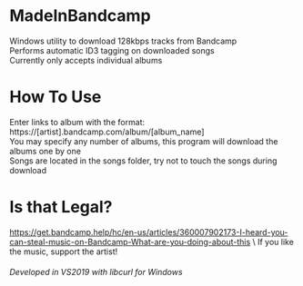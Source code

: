 # MadeInBandcamp
Windows utility to download 128kbps tracks from Bandcamp\
Performs automatic ID3 tagging on downloaded songs\
Currently only accepts individual albums

# How To Use
Enter links to album with the format:\
https://[artist].bandcamp.com/album/[album_name]\
You may specify any number of albums, this program will download the albums one by one\
Songs are located in the songs folder, try not to touch the songs during download
  
# Is that Legal?
https://get.bandcamp.help/hc/en-us/articles/360007902173-I-heard-you-can-steal-music-on-Bandcamp-What-are-you-doing-about-this \ 
If you like the music, support the artist!
  
###### Developed in VS2019 with libcurl for Windows
